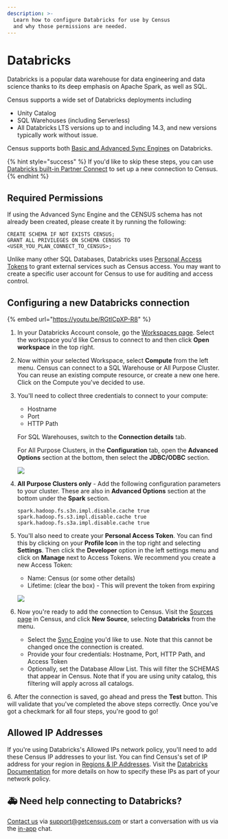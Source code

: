 ```yaml
---
description: >-
  Learn how to configure Databricks for use by Census
  and why those permissions are needed.
---
```


# Databricks

Databricks is a popular data warehouse for data engineering and data science thanks to its deep emphasis on Apache Spark, as well as SQL.

Census supports a wide set of Databricks deployments including
- Unity Catalog
- SQL Warehouses (including Serverless)
- All Databricks LTS versions up to and including 14.3, and new versions typically work without issue.

Census supports both [Basic and Advanced Sync Engines](/sources/overview#sync-engines) on Databricks.

{% hint style="success" %}
If you'd like to skip these steps, you can use [Databricks built-in Partner Connect](https://docs.databricks.com/en/partners/reverse-etl/census.html) to set up a new connection to Census.
{% endhint %}

## Required Permissions

If using the Advanced Sync Engine and the CENSUS schema has not already been created, please create it by running the following:

```
CREATE SCHEMA IF NOT EXISTS CENSUS;
GRANT ALL PRIVILEGES ON SCHEMA CENSUS TO <USER_YOU_PLAN_CONNECT_TO_CENSUS>;
```

Unlike many other SQL Databases, Databricks uses [Personal Access Tokens](https://docs.databricks.com/en/dev-tools/auth/pat.html) to grant external services such as Census access. You may want to create a specific user account for Census to use for auditing and access control.


## Configuring a new Databricks connection

{% embed url="https://youtu.be/RGtlCpXP-R8" %}

1. In your Databricks Account console, go the [Workspaces page](https://accounts.cloud.databricks.com/workspaces). Select the workspace you'd like Census to connect to and then click **Open workspace** in the top right.

2. Now within your selected Workspace, select **Compute** from the left menu. Census can connect to a SQL Warehouse or All Purpose Cluster. You can reuse an existing compute resource, or create a new one here. Click on the Compute you've decided to use.

3. You'll need to collect three credentials to connect to your compute:
    - Hostname
    - Port
    - HTTP Path

    For SQL Warehouses, switch to the **Connection details** tab.

    For All Purpose Clusters, in the **Configuration** tab, open the **Advanced Options** section at the bottom, then select the **JDBC/ODBC** section.

    ![](../.gitbook/assets/screely-1619627622845.png)

4. **All Purpose Clusters only** - Add the following configuration parameters to your cluster. These are also in **Advanced Options** section at the bottom under the **Spark** section.

    ```
    spark.hadoop.fs.s3n.impl.disable.cache true
    spark.hadoop.fs.s3.impl.disable.cache true
    spark.hadoop.fs.s3a.impl.disable.cache true
    ```

5. You'll also need to create your **Personal Access Token**. You can find this by clicking on your **Profile Icon** in the top right and selecting **Settings**. Then click the **Developer** option in the left settings menu and click on **Manage** next to Access Tokens. We recommend you create a new Access Token:
    - Name: Census (or some other details)
    - Lifetime: (clear the box) - This will prevent the token from expiring

    ![](../.gitbook/assets/screely-1619628186696.png)

6. Now you're ready to add the connection to Census. Visit the [Sources page](https://app.getcensus.com/sources) in Census, and click **New Source**, selecting **Databricks** from the menu.
    - Select the [Sync Engine](/sources/overview#sync-engines) you'd like to use. Note that this cannot be changed once the connection is created.
    - Provide your four credentials: Hostname, Port, HTTP Path, and Access Token
    - Optionally, set the Database Allow List. This will filter the SCHEMAS that appear in Census. Note that if you are using unity catalog, this filtering will apply across all catalogs.

6\. After the connection is saved, go ahead and press the **Test** button. This will validate that you've completed the above steps correctly. Once you've got a checkmark for all four steps, you're good to go!

## Allowed IP Addresses

If you're using Databricks's Allowed IPs network policy, you'll need to add these Census IP addresses to your list. You can find Census's set of IP address for your region in [Regions & IP Addresses](../basics/security-and-privacy/regions-and-ip-addresses.md#ip-addresses). Visit the [Databricks Documentation](https://docs.databricks.com/en/security/network/front-end/ip-access-list.html) for more details on how to specify these IPs as part of your network policy.

## 🚑 Need help connecting to Databricks?

[Contact us](mailto:support@getcensus.com) via support@getcensus.com or start a conversation with us via the [in-app](https://app.getcensus.com) chat.
